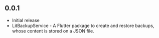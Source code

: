 ## 0.0.1

- Initial release
- LitBackupService - A Flutter package to create and restore backups, whose content is stored on a JSON file.
